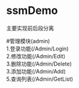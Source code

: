 # ssmDemo
主要实现前后段分离

#管理模块(admin)<br>
1.登录功能(/Admin/Login)<br>
2.修改功能(/Admin/Edit)<br>
3.删除功能(/Admin/Delete)<br>
3.添加功能(/Admin/Add)<br>
5.查询列表(/Admin/GetList)<br>
